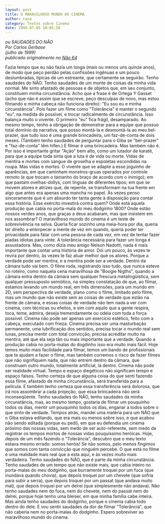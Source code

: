 ```yaml
---
layout: post
title: O MARAVILHOSO MUNDO DO CINEMA
author: casa
category: Textos sobre Cinema
date: 1999-07-05 18:05:50
---
```

*ou SAUDADES DO NÃO*\
*Por Carlos Gerbase*\
*(julho de 1999)*\
*publicado originalmente no [Não 64](https://www.nao-til.com.br/nao-64/gerbase.htm)*

Fazia tempo que eu não fazia um longa (mais ou menos uns quinze anos), de modo que peço perdão pelas confissões ingênuas e um pouco deslumbradas, típicas de um estreante, que certamente se seguirão. Tenho saudades do NÃO. Tenho saudades de um monte de coisas da minha vida normal. Me sinto afastado de pessoas e de objetos que, em seu conjunto, constituem minha circunstância. Acho que a frase é de Ortega Y Gasset (acho que não é assim que se escreve, peço desculpas de novo, mas estou filmando e minha cabeça não funciona direito): "Eu sou eu e minha circunstância". Pois fazer um filme como "Tolerância" é manter o segundo "eu", na medida do possível, e trocar radicalmente de circunstância. Isso balança muito o vivente. O primeiro "eu" fica frágil, desamparado. Ao mesmo tempo, tenho a obrigação de demonstrar para a equipe que possuo total domínio da narrativa, que posso montá-la e desmontá-la ao meu bel-prazer, que tudo isso é uma grande brincadeira, um faz-de-conta de dois meses. (Também tenho saudades de perguntar para o Giba se "bel-prazer" e "faz-de-conta" têm hífen.) E filmar é uma brincadeira. Mas também não é. Por isso é importante gritar "Ação" bem alto, como um lutador de karatê, para que a equipe toda sinta que a luta é de vida ou morte. Vidas de mentira e mortes com sangue de groselha e espoletas escondidas na roupa. Mas vidas e mortes. O vivente que se adapte a esse joguinho de aparências, em que caminham monstros-gruas operados por controle remoto (e que trocam o tamanho do braço de acordo com o inimigo); em que pastam ovelhas-dollys, com línguas de diferentes tipos; em que se movem atores e atrizes que, de repente, se transformam na tua frente em algo que antes era apenas uma mancha no papel. Às vezes penso sinceramente que é um absurdo ter tanta gente à disposição para contar essa história. Esse exército investirá contra quem? Onde está aquela produção que cabia no porta-mala do meu dodginho 1800? Onde estão nossos verdes anos, que graças a deus acabaram, mas que insistem em nos assombrar? O maravilhoso mundo do cinema é um teste de sobrevivência na selva. Queria ficar sozinho uma meia-hora por dia, queria ter direito a entorpecer a mente de vez em quando, queria poder ter privacidade para falar com uma pessoa de cada vez, em vez de tentar fazer piadas idiotas para vinte. A tolerância necessária para fazer um longa é assustadora. Mas, como dizia meu amigo Nelson Nadotti, nada é mais importante que contar uma história de amor. Dói um pouco, às vezes te revira por dentro, às vezes te faz atuar melhor que os atores. Porque a verdade pode ser mentira, e a mentira pode ser a verdade. Dentro da câmara tudo vai bem. O filme roda, registrando isso tudo, que nunca esteve no roteiro, como naquela cena maravilhosa de "Boogie Nigths", quando a câmara entra dentro da câmara sem qualquer frescura metalingüística, sem qualquer pressuposto semiótico, na simples constatação de que, ao filmar, estamos levando um mundo real, em três dimensões, para um mundo em 2D, sem perspectiva de verdade, plano como o filme, limitado pelo filme, mas um mundo que não existe sem as coisas de verdade que estão na frente de câmara, e essas coisas de verdade não tem nada a ver com cinema, com técnicas ou efeitos, e sim com aquilo que a gente respira, toca, teme, admira, deseja tremendamente ou odeia com toda a força possível. Cinema não pode ser apenas um exercício estético, feito com a cabeça, executado com frieza. Cinema precisa ser uma masturbação permanente, uma lubrificação dos sentidos, precisa tocar o mundo real sem luvas, precisa mentir com total convicção, precisa acreditar muito na mentira, até que ela seja tão ou mais importante que a verdade. Quando a produção cabia no porta-malas do dogdinho isso era muito mais fácil. Hoje temos muito mais facilidade para filmar, temos um bando de profissionais que te ajudam a fazer o filme, mas também corremos o risco de fazer filmes que não signifiquem nada, que não entrem dentro da câmara, que construam outro mundo, totalmente artificial, lá dentro. Cinema não pode ser realidade virtual. Tempo e espaço diegéticos não significam tempo e espaço falsos. Tenho certeza de que alguma coisa do que senti fazendo essa filme, afastado de minha circunstância, será transferida para a película. E também tenho certeza que essa transferência será dolorosa, que irá nos assombrar a cada projeção, que essa brincadeira não será inconseqüente. Tenho saudades do NÃO, tenho saudades da minha circunstância, mas, ao mesmo tempo, gostaria de filmar um pouquinho todos os dias, mentir um pouquinho todos os dias, enganar a todos sobre o que sinto de verdade. Tempos atrás, mandei uma matéria para um NÃO que o Giba estava editando, que era mais ou menos sobre isso, e que acabou não sendo editada (porque eu pedi), em que eu defendia um cinema próximo das nossas vidas, sem medo de ser auto-referente, sem medo de registrar os tempos mortos de nossas vidas pouquíssimo heróicas. Hoje, depois de um mês fazendo o "Tolerância", descubro que o meu texto estava mesmo errado: somos heróis! Se não somos, pelo menos fingimos que somos com tanta convicção que ninguém percebe. O que está no filme é uma realidade mais real que a esta aqui, e às vezes muito mais verdadeira. Tenho saudades do NÃO, que é parte da minha circunstância. Tenho saudades de um tempo que não existe mais, que cabia inteiro no porta-malas do meu dodginho, que burramente troquei por um fuca (que inundava quando chovia), que depois troquei por um chevete (que sofria para subir a serra), que depois troquei por um passat (que andava muito mal), que depois troquei por um delrei (que simplesmente não andava). Não tenho saudades nem do fuca, nem do chevete, nem do passat nem do delrei, porque hoje tenho uma bleiser, em que minha família cabe inteira. Mas ainda tenho saudades do dodginho, porque o cinema cabia todo dentro do dele. E vou sentir saudades da dor de filmar "Tolerância", que não caberia nem no porta-malas do dodginho. Espero sobreviver ao maravilhoso mundo do cinema.